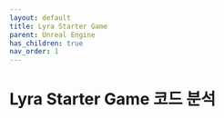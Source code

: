 ```yaml
---
layout: default
title: Lyra Starter Game
parent: Unreal Engine
has_children: true
nav_order: 1
---
```


# Lyra Starter Game 코드 분석